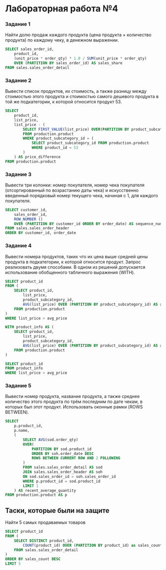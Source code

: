 # **Лабораторная работа №4**

### Задание 1

Найти долю продаж каждого продукта (цена продукта × количество продукта) по каждому чеку, в денежном выражении.

```sql
SELECT sales_order_id,
	product_id,
	(unit_price * order_qty) * 1.0 / SUM(unit_price * order_qty) 
	OVER (PARTITION BY sales_order_id) AS sales_share
FROM sales.sales_order_detail
```

### Задание 2

Вывести список продуктов, их стоимость, а также разницу между стоимостью этого продукта и стоимостью самого дешевого продукта в той же подкатегории, к которой относится продукт 53.

```sql
SELECT
	product_id,
	list_price,
	list_price - (
		SELECT FIRST_VALUE(list_price) OVER(PARTITION BY product_subcategory_id ORDER BY list_price ASC)
		FROM production.product
		WHERE product_subcategory_id = (
			SELECT product_subcategory_id FROM production.product
			WHERE product_id = 53
		)
	) AS price_difference
FROM production.product
```

### Задание 3

Вывести три колонки: номер покупателя, номер чека покупателя (отсортированный по возрастанию даты чека) и искусственно введенный порядковый номер текущего чека, начиная с 1, для каждого покупателя.

```sql
SELECT customer_id,
	sales_order_id,
	ROW_NUMBER () 
	OVER (PARTITION BY customer_id ORDER BY order_date) AS sequence_number
FROM sales.sales_order_header
ORDER BY customer_id, order_date
```

### Задание 4

Вывести номера продуктов, таких что их цена выше средней цены продукта в подкатегории, к которой относится продукт. Запрос реализовать двумя способами. В одном из решений допускается использование обобщенного табличного выражения (WITH).

```sql
SELECT product_id
FROM (
	SELECT product_id,
		list_price,
		product_subcategory_id,
		AVG(list_price) OVER (PARTITION BY product_subcategory_id) AS avg_price
	FROM production.product
)
WHERE list_price > avg_price
```

```sql
WITH product_info AS (
	SELECT product_id,
		list_price,
		product_subcategory_id,
		AVG(list_price) OVER (PARTITION BY product_subcategory_id) AS avg_price
	FROM production.product
)

SELECT product_id
FROM product_info
WHERE list_price > avg_price
```

### Задание 5

Вывести номер продукта, название продукта, а также среднее количество этого продукта по трём последним по дате чекам, в которых был этот продукт. Использовать оконные рамки (ROWS BETWEEN).

```sql
SELECT
	p.product_id,
	p.name,
	(
		SELECT AVG(sod.order_qty)
		OVER(
			PARTITION BY sod.product_id
			ORDER BY soh.order_date DESC
			ROWS BETWEEN CURRENT ROW AND 2 FOLLOWING
		)
		FROM sales.sales_order_detail AS sod
		JOIN sales.sales_order_header AS soh
		ON sod.sales_order_id = soh.sales_order_id
		WHERE p.product_id = sod.product_id
		LIMIT 1
	) AS recent_average_quantity
FROM production.product AS p
```

## Таски, которые были на защите

Найти 5 самых продаваемых товаров

```sql
SELECT product_id
FROM (
	SELECT DISTINCT product_id,
		COUNT(product_id) OVER (PARTITION BY product_id) as sales_count
	FROM sales.sales_order_detail
)
ORDER BY sales_count DESC
LIMIT 5
```